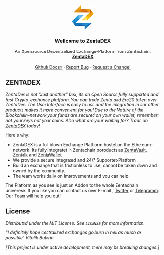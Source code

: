 <!--
*** Hey, Welcome to ZentaChains DEX, short ZentaDex. I hope you like it :)
-->



<!-- Zenta LOGO -->
<br />
<p align="center">
  <a href="zentachain.com">
    <img src="logo.png" alt="Logo" width="70" height="80">
  </a>

  <h3 align="center">Wellcome to ZentaDEX</h3>

  <p align="center">
   An Opensource Decentralized Exchange-Platform from Zentachain.
    <br />
    <a href="https://github.com/ZentaChain/Zentadex/tree/master/dex"><strong>ZentaDEX</strong></a>
    <br />
    <br />
    <a href="https://github.com/ZentaChain/Zentadex/tree/master/dex">Github Docs»</a>
    ·
    <a href="https://github.com/ZentaChain/Zentadex/tree/master/dex">Report Bug</a>
    ·
    <a href="https://github.com/ZentaChain/Zentadex/tree/master/dex">Request a Change!</a>
  </p>
</p>



<!-- ABOUT ZENTADEX -->
## ZENTADEX
*ZentaDex is not "Just another" Dex, its an Open Source fully supported and fast Crypto-exchange platform. You can trade Zenta and* *Erc20 token over ZentaDex. The User Interface is easy to use and the integration in our other products makes it more convenient for* *you! Due to the Nature of the Blockchain-network your funds are secured on your own wallet, remember: not your keys not your coins.* *Also what are your waiting for? Trade on [ZentaDEX](http:///) today!*


Here's why:
* ZentaDEX is a full blown Exchange Plattform hostet on the Ethereum-network. Its fully integratet in Zentachain poroducts  as [ZentaVault](), [Zentalk](http://www.zentalk.chat/) and [ZentaWallet]()
* We provide a secure integrated and 24/7 Supportet-Platform 
* Build an exchange that is frictionless to use, cannot be taken down and owned by the community.
* The team works daily on Improvements and you can help

The Platform as you see is just an Addon to the whole Zentachain univerese. If you like you can contact us over E-mail , [Twitter](https://twitter.com/zentachain) or [Telegramm](https://t.me/ZentachainOfficialChat). Our Team will help you out!

<!-- LICENSE -->
## License

*Distributed under the MIT License. See `LICENSE` for more information.*

*“I definitely hope centralized exchanges go burn in hell as much as possible” Vitalik Buterin*

*[This project is under active development, there may be breaking changes.]*
